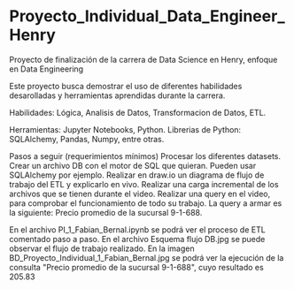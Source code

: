 # Proyecto_Individual_Data_Engineer_Henry
Proyecto de finalización de la carrera de Data Science en Henry, enfoque en Data Engineering

Este proyecto busca demostrar el uso de diferentes habilidades desarolladas y herramientas aprendidas durante la carrera.

Habilidades: 
Lógica, Analisis de Datos, Transformacion de Datos, ETL.

Herramientas:
Jupyter Notebooks, Python. Librerias de Python: SQLAlchemy, Pandas, Numpy, entre otras.


Pasos a seguir (requerimientos mínimos)
Procesar los diferentes datasets.
Crear un archivo DB con el motor de SQL que quieran. Pueden usar SQLAlchemy por ejemplo.
Realizar en draw.io un diagrama de flujo de trabajo del ETL y explicarlo en vivo.
Realizar una carga incremental de los archivos que se tienen durante el video.
Realizar una query en el video, para comprobar el funcionamiento de todo su trabajo. La query a armar es la siguiente: Precio promedio de la sucursal 9-1-688.

En el archivo PI_1_Fabian_Bernal.ipynb se podrá ver el proceso de ETL comentado paso a paso.
En el archivo Esquema flujo DB.jpg se puede observar el flujo de trabajo realizado.
En la imagen BD_Proyecto_Individual_1_Fabian_Bernal.jpg se podrá ver la ejecución de la consulta "Precio promedio de la sucursal 9-1-688", cuyo resultado es 205.83
